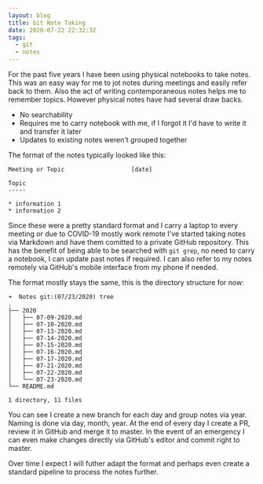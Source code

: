 ```yaml
---
layout: blog
title: Git Note Taking
date: 2020-07-22 22:32:32
tags:
  - git
  - notes
---
```


For the past five years I have been using physical notebooks to take notes. This was an easy way for me to jot notes during meetings and easily refer back to them. Also the act of writing contemporaneous notes helps me to remember topics. However physical notes have had several draw backs.

* No searchability
* Requires me to carry notebook with me, if I forgot it I'd have to write it and transfer it later
* Updates to existing notes weren't grouped together

The format of the notes typically looked like this:

```
Meeting or Topic                   [date]

Topic
-----

* information 1
* information 2
```

Since these were a pretty standard format and I carry a laptop to every meeting or due to COVID-19 mostly work remote I've started taking notes via Markdown and have them comitted to a private GitHub repository. This has the benefit of being able to be searched with `git grep`, no need to carry a notebook, I can update past notes if required. I can also refer to my notes remotely via GitHub's mobile interface from my phone if needed.

The format mostly stays the same, this is the directory structure for now:

```
➜  Notes git:(07/23/2020) tree
.
├── 2020
│   ├── 07-09-2020.md
│   ├── 07-10-2020.md
│   ├── 07-13-2020.md
│   ├── 07-14-2020.md
│   ├── 07-15-2020.md
│   ├── 07-16-2020.md
│   ├── 07-17-2020.md
│   ├── 07-21-2020.md
│   ├── 07-22-2020.md
│   └── 07-23-2020.md
└── README.md

1 directory, 11 files
```

You can see I create a new branch for each day and group notes via year. Naming is done via day, month, year. At the end of every day I create a PR, review it in GitHub and merge it to master. In the event of an emergency I can even make changes directly via GitHub's editor and commit right to master.

Over time I expect I will futher adapt the format and perhaps even create a standard pipeline to process the notes further.
